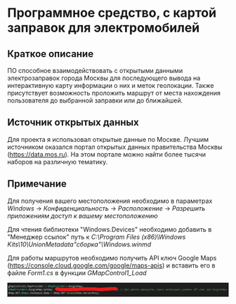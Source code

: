 # Программное средство, с картой заправок для электромобилей
## Краткое описание
ПО способное взаимодействовать с открытыми данными электрозаправок города Москвы для последующего вывода на интерактивную карту информации о них и меток геолокации. Также присутствует возможность проложить маршрут от места нахождения пользователя до выбранной заправки или до ближайшей.
## Источник открытых данных
Для проекта я использовал открытые данные по Москве. Лучшим источником оказался портал открытых данных правительства Москвы (https://data.mos.ru). На этом портале можно найти более тысячи наборов на различную тематику.
## Примечание
Для получения вашего местоположения необходимо в параметрах _Windows_ -> _Конфиденциальность_ -> _Расположение_ -> _Разрешить приложениям доступ к вашему местоположению_

Для чтения библиотеки "Windows.Devices" необходимо добавить в "Менеджер ссылок" путь к _C:\Program Files (x86)\Windows Kits\10\UnionMetadata\"сборка"\Windows.winmd_

Для работы маршрутов необходимо получить API ключ Google Maps (https://console.cloud.google.com/google/maps-apis) и вставить его в файле _Form1.cs_ в функции _GMapControl1_Load_

![Иллюстрация к проекту](https://github.com/RivalLogorithm/ElectricFuelStations/blob/master/ElectricStations/api_key.png)
